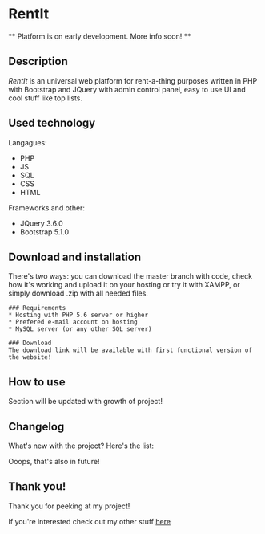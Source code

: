 # RentIt
** Platform is on early development. More info soon! **
 
## Description
*RentIt* is an universal web platform for rent-a-thing purposes written in PHP with Bootstrap and JQuery with admin control panel, easy to use UI and cool stuff like top lists.

## Used technology
Langagues:
* PHP
* JS
* SQL
* CSS
* HTML

Frameworks and other:
* JQuery 3.6.0
* Bootstrap 5.1.0

## Download and installation
There's two ways: you can download the master branch with code, check how it's working and upload it on your hosting or try it with XAMPP, or simply download .zip with all needed files.

    ### Requirements
    * Hosting with PHP 5.6 server or higher
    * Prefered e-mail account on hosting
    * MySQL server (or any other SQL server)

    ### Download
    The download link will be available with first functional version of the website!

## How to use
Section will be updated with growth of project!

## Changelog
What's new with the project? Here's the list:


Ooops, that's also in future! 

## Thank you!
Thank you for peeking at my project!

If you're interested check out my other stuff [here](https://github.com/alehee)